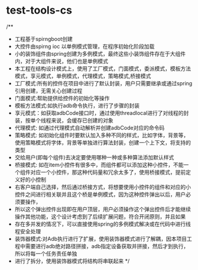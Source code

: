 # test-tools-cs
/**
 * 工程基于spirngboot创建
 * 大控件由spirng ioc 以单例模式管理，在程序初始化阶段加载
 * 小的装饰组件由spring创建为多例模式，最终这些小装饰组件存在于大组件内，对于大组件来说，他们也是单例模式
 * 本工程在结构设计模式上，使用了工厂模式，门面模式，委派模式，模板方法模式，享元模式，单例模式，代理模式，策略模式,桥接模式
 * 工厂模式:所有的控件在项目中进行了默认封装，用户只需要继承或通过spring引用创建，无需关心创建过程
 * 门面模式:帮助提供给控件的初始化等操作
 * 模板方法模式:如执行adb命令执行，进行了步骤的封装
 * 享元模式：如获取adbCode接口时，通过使用threadlocal进行了对线程的封装，按单个线程来说，会缓存已创建的对象
 * 代理模式: 如通过代理模式自动解析并创建adbCode对应的命令码
 * 策略模式: 如初始化组件时要默认加入多种不同的样式，比如字体，背景等，使用策略模式将字体，背景等单独进行算法封装，创建一个上下文，将支持的类型
 * 交给用户(即每个组件)去决定要使用哪种一种或多种算法添加默认样式
 * 桥接模式: 如在item小控件有很多中，而组件都可以添加这种小控件，不能一个组件对应一个小控件，那这种代码量和冗余太多了，使用桥接模式，提前定义好的小控制
 * 右客户端自己选择，然后通过桥接方式，将想要使用小控件的组件和对应的小控件之间进行相关联并且这个桥是单例模式，因为这种控件弹出以后，用户必须要操作，
 * 所以这个弹出控件出现即在用户顶层，用户必须操作这个弹出控件后才能继续操作其他功能，这个设计考虑到了后续扩展问题，符合开闭原则，并且如果
 * 存在多并发的情况下，可以直接使用spring的多例模式解决或在代码中进行线程安全处理
 * 装饰器模式:对Adb执行进行了扩展，使用装饰器模式进行了解耦，因本项目工程中需要进行adb绝对路径拼接，adb指定设备获取并拼接，然后才到执行，所以将每一个任务责任单独
 * 进行了拆分，使用装饰器模式将结构将串联起来
 */
